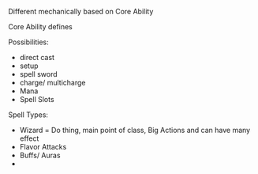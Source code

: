 Different mechanically based on Core Ability

Core Ability defines 

Possibilities:
- direct cast
- setup
- spell sword
- charge/ multicharge
- Mana
- Spell Slots

Spell Types:
- Wizard = Do thing, main point of class, Big Actions and can have many effect
- Flavor Attacks
- Buffs/ Auras
- 